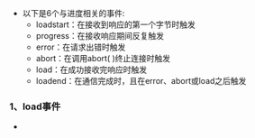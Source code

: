 + 以下是6个与进度相关的事件:
	+ loadstart：在接收到响应的第一个字节时触发
	+ progress：在接收响应期间反复触发
	+ error：在请求出错时触发
	+ abort：在调用abort( )终止连接时触发
	+ load：在成功接收完响应时触发
	+ loadend：在通信完成时，且在error、abort或load之后触发
### 1、load事件
+ 